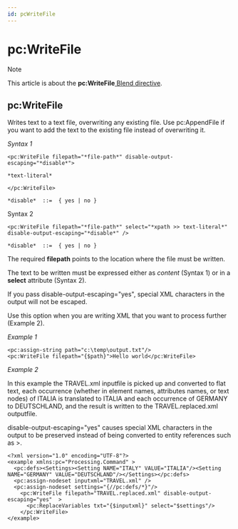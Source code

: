 ```yaml
---
id: pcWriteFile
---
```


# pc:WriteFile



> [!NOTE]
> This article is about the **pc:WriteFile**[ Blend directive](/docs/Repositories/Blend%20directives).

## **pc:WriteFile**

Writes text to a text file, overwriting any existing file. Use pc:AppendFile if you want to add the text to the existing file instead of overwriting it.

*Syntax 1*

```
<pc:WriteFile filepath="*file-path*" disable-output-escaping="*disable*">

*text-literal*

</pc:WriteFile>

*disable*  ::=  { yes | no }
```

Syntax 2

```
<pc:WriteFile filepath="*file-path*" select="*xpath >> text-literal*" disable-output-escaping="*disable*" />

*disable*  ::=  { yes | no }
```

The required **filepath** points to the location where the file must be written.

The text to be written must be expressed either as *content* (Syntax 1) or in a **select** attribute (Syntax 2).

If you pass disable-output-escaping="yes", special XML characters in the output will not be escaped.

Use this option when you are writing XML that you want to process further (Example 2).

*Example 1*

```language-xml
<pc:assign-string path="c:\temp\output.txt"/>
<pc:WriteFile filepath="{$path}">Hello world</pc:WriteFile>
```

*Example 2*

In this example the TRAVEL.xml inputfile is picked up and converted to flat text, each occurrence (whether in element names, attributes names, or text nodes) of ITALIA is translated to ITALIA and each occurrence of GERMANY to DEUTSCHLAND, and the result is written to the TRAVEL.replaced.xml outputfile.

disable-output-escaping="yes" causes special XML characters in the output to be preserved instead of being converted to entity references such as >.

```language-xml
<?xml version="1.0" encoding="UTF-8"?>
<example xmlns:pc="Processing.Command" >
  <pc:defs><Settings><Setting NAME="ITALY" VALUE="ITALIA"/><Setting NAME="GERMANY" VALUE="DEUTSCHLAND"/></Settings></pc:defs>
  <pc:assign-nodeset inputxml="TRAVEL.xml" />
  <pc:assign-nodeset settings="{//pc:defs/*}"/>
    <pc:WriteFile filepath="TRAVEL.replaced.xml" disable-output-escaping="yes"  >  
      <pc:ReplaceVariables txt="{$inputxml}" select="$settings"/>
    </pc:WriteFile>
</example>
```

 